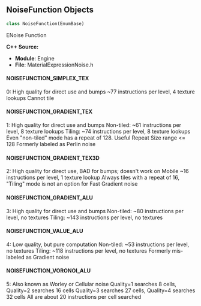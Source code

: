 ## NoiseFunction Objects

```python
class NoiseFunction(EnumBase)
```

ENoise Function

**C++ Source:**

- **Module**: Engine
- **File**: MaterialExpressionNoise.h

<a id="unreal.NoiseFunction.NOISEFUNCTION_SIMPLEX_TEX"></a>

#### NOISEFUNCTION_SIMPLEX_TEX

0: High quality for direct use and bumps
~77 instructions per level, 4 texture lookups
Cannot tile

<a id="unreal.NoiseFunction.NOISEFUNCTION_GRADIENT_TEX"></a>

#### NOISEFUNCTION_GRADIENT_TEX

1: High quality for direct use and bumps
Non-tiled: ~61 instructions per level, 8 texture lookups
Tiling: ~74 instructions per level, 8 texture lookups
Even "non-tiled" mode has a repeat of 128. Useful Repeat Size range <= 128
Formerly labeled as Perlin noise

<a id="unreal.NoiseFunction.NOISEFUNCTION_GRADIENT_TEX3D"></a>

#### NOISEFUNCTION_GRADIENT_TEX3D

2: High quality for direct use, BAD for bumps; doesn't work on Mobile
~16 instructions per level, 1 texture lookup
Always tiles with a repeat of 16, "Tiling" mode is not an option for Fast Gradient noise

<a id="unreal.NoiseFunction.NOISEFUNCTION_GRADIENT_ALU"></a>

#### NOISEFUNCTION_GRADIENT_ALU

3: High quality for direct use and bumps
Non-tiled: ~80 instructions per level, no textures
Tiling: ~143 instructions per level, no textures

<a id="unreal.NoiseFunction.NOISEFUNCTION_VALUE_ALU"></a>

#### NOISEFUNCTION_VALUE_ALU

4: Low quality, but pure computation
Non-tiled: ~53 instructions per level, no textures
Tiling: ~118 instructions per level, no textures
Formerly mis-labeled as Gradient noise

<a id="unreal.NoiseFunction.NOISEFUNCTION_VORONOI_ALU"></a>

#### NOISEFUNCTION_VORONOI_ALU

5: Also known as Worley or Cellular noise
Quality=1 searches 8 cells, Quality=2 searches 16 cells
Quality=3 searches 27 cells, Quality=4 searches 32 cells
All are about 20 instructions per cell searched

<a id="unreal.PathTracingBufferTextureId"></a>